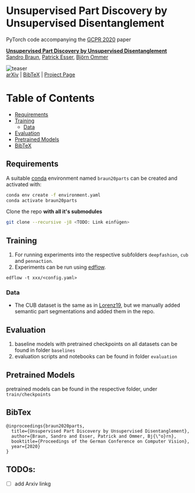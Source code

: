 # Unsupervised Part Discovery by Unsupervised Disentanglement

PyTorch code accompanying the [GCPR 2020]() paper

[**Unsupervised Part Discovery by Unsupervised Disentanglement**](https://compvis.github.io/invariances/)<br/>
[Sandro Braun](https://github.com/therealsupermario),
[Patrick Esser](https://github.com/pesser),
[Björn Ommer](https://hci.iwr.uni-heidelberg.de/Staff/bommer)<br/>

![teaser](assets/overview.png)<br/>
[arXiv]() | [BibTeX](#bibtex) | [Project Page](https://compvis.github.io/partsegmentation/)

Table of Contents
=================

* [Requirements](#requirements)
* [Training](#training)
   * [Data](#data)
* [Evaluation](#evaluation)
* [Pretrained Models](#pretrained-models)
* [BibTeX](#bibtex)


## Requirements
A suitable [conda](https://conda.io/) environment named `braun20parts` can be created
and activated with:

```bash
conda env create -f environment.yaml
conda activate braun20parts
```

Clone the repo **with all it's submodules**

```bash
git clone --recursive -j8 <TODO: Link einfügen>
```



## Training

1. For running experiments into the respective subfolders `deepfashion`, `cub` and `pennaction`.
2. Experiments can be run using [edflow](https://github.com/edflow/edflow).

```
edflow -t xxx/<config.yaml>
```
### Data

* The CUB dataset is the same as in [Lorenz19](https://arxiv.org/pdf/1903.06946.pdf), but we manually added semantic part segmentations and added them in the repo.

## Evaluation

1. baseline models with pretrained checkpoints on all datasets can be found in folder `baselines`
2. evaluation scripts and notebooks can be found in folder `evaluation`

## Pretrained Models

pretrained models can be found in the respective folder, under `train/checkpoints`

## BibTex

```
@inproceedings{braun2020parts,
  title={Unsupervised Part Discovery by Unsupervised Disentanglement},
  author={Braun, Sandro and Esser, Patrick and Ommer, Bj{\"o}rn},
  booktitle={Proceedings of the German Conference on Computer Vision},
  year={2020}
}
```

## TODOs:

- [ ] add Arxiv linkg

